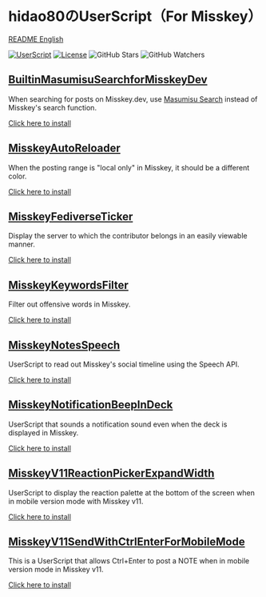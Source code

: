 # hidao80のUserScript（For Misskey）

[README English](./README_ja.md)

[![UserScript](https://img.shields.io/badge/Framework-UserScript-blue.svg)](https://en.wikipedia.org/wiki/Userscript)
[![License](https://img.shields.io/github/license/hidao80/UserScript)](/LICENSE)
![GitHub Stars](https://img.shields.io/github/stars/hidao80/UserScript?style=social)
![GitHub Watchers](https://img.shields.io/github/watchers/hidao80/UserScript?style=social)

## [BuiltinMasumisuSearchforMisskeyDev](./BuiltinMasumisuSearchforMisskeyDev/README_ja.md)

When searching for posts on Misskey.dev, use [Masumisu Search](https://masmis-search.ja-jp.org/ui) instead of Misskey's search function.

[Click here to install](https://github.com/hidao80/UserScript/raw/main/BuiltinMasumisuSearchforMisskeyDev/BuiltinMasumisuSearchforMisskeyDev.user.js)

## [MisskeyAutoReloader](./MisskeyAutoReloader/README_ja.md)

When the posting range is "local only" in Misskey, it should be a different color.

[Click here to install](https://github.com/hidao80/UserScript/raw/main/MisskeyAutoReloader/MisskeyAutoReloader.user.js)

## [MisskeyFediverseTicker](./MisskeyFediverseTicker/README_ja.md)

Display the server to which the contributor belongs in an easily viewable manner.

[Click here to install](https://github.com/hidao80/UserScript/raw/main/MisskeyFediverseTicker/MisskeyFediverseTicker.user.js)

## [MisskeyKeywordsFilter](./MisskeyKeywordsFilter/README_ja.md)

Filter out offensive words in Misskey.

[Click here to install](https://github.com/hidao80/UserScript/raw/main/src/Misskey/MisskeyKeywordsFilter/MisskeyKeywordsFilter.user.js)

## [MisskeyNotesSpeech](./MisskeyNotesSpeech/README_ja.md)

UserScript to read out Misskey's social timeline using the Speech API.

[Click here to install](https://github.com/hidao80/UserScript/raw/main/src/Misskey/MisskeyNotesSpeech/MisskeyNotesSpeech.user.js)

## [MisskeyNotificationBeepInDeck](./MisskeyNotificationBeepInDeck/README_ja.md)

UserScript that sounds a notification sound even when the deck is displayed in Misskey.

[Click here to install](https://github.com/hidao80/UserScript/raw/main/src/Misskey/MisskeyNotificationBeepInDeck/MisskeyNotificationBeepInDeck.user.js)

## [MisskeyV11ReactionPickerExpandWidth](./MisskeyV11ReactionPickerExpandWidth/README_ja.md)

UserScript to display the reaction palette at the bottom of the screen when in mobile version mode with Misskey v11.

[Click here to install](https://github.com/hidao80/UserScript/raw/main/src/Misskey/MisskeyV11ReactionPickerExpandWidth/MisskeyV11ReactionPickerExpandWidth.user.js)

## [MisskeyV11SendWithCtrlEnterForMobileMode](./MisskeyV11SendWithCtrlEnterForMobileMode/README_ja.md)

This is a UserScript that allows Ctrl+Enter to post a NOTE when in mobile version mode in Misskey v11.

[Click here to install](https://github.com/hidao80/UserScript/raw/main/src/Misskey/MisskeyV11SendWithCtrlEnterForMobileMode/MisskeyV11SendWithCtrlEnterForMobileMode.user.js)
